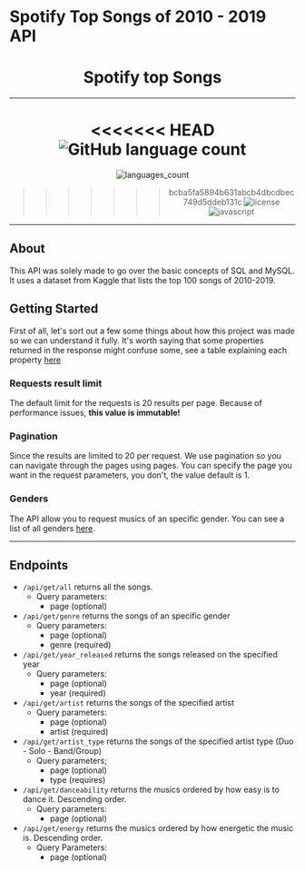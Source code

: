 # Spotify Top Songs of 2010 - 2019 API

<div align="center">

# Spotify top Songs
***
<<<<<<< HEAD
![GitHub language count](https://img.shields.io/github/languages/count/devEdu-web/spotify-top-songs)
=======
![languages_count](https://img.shields.io/github/languages/count/devEdu-web/spotify-top-songs)
>>>>>>> bcba5fa5894b631abcb4dbcdbec749d5ddeb131c
![license](https://img.shields.io/badge/license-MIT-green)
![javascript](https://img.shields.io/github/languages/top/devEdu-web/spotify-top-songs)

</div>

***

## About
This API was solely made to go over the basic concepts of SQL and MySQL. It uses a dataset from Kaggle that lists the top 100 songs of 2010-2019.

## Getting Started
First of all, let's sort out a few some things about how this project was made so we can understand it fully. It's worth saying that some properties returned in the response might confuse some, see a table explaining each property [here](./properties.md)

### Requests result limit
The default limit for the requests is 20 results per page. Because of performance issues, **this value is immutable!**

### Pagination
Since the results are limited to 20 per request. We use pagination so you can navigate through the pages using pages. You can specify the page you want in the request parameters, you don't, the value default is 1.

### Genders
The API allow you to request musics of an specific gender. You can see a list of all genders [here](./genders.md).

***

## Endpoints

* `/api/get/all` returns all the songs. 
  * Query parameters:
    * page (optional)
* `/api/get/genre` returns the songs of an specific gender
  * Query parameters:
    * page (optional)
    * genre (required)
* `/api/get/year_released` returns the songs released on the specified year
  * Query parameters:
    * page (optional)
    * year (required)
* `/api/get/artist` returns the songs of the specified artist
  * Query parameters:
    * page (optional)
    * artist (required)
* `/api/get/artist_type` returns the songs of the specified artist type (Duo - Solo - Band/Group)
  * Query parameters;
    * page (optional)
    * type (requires)
* `/api/get/danceability` returns the musics ordered by how easy is to dance it. Descending order.
  * Query parameters:
    * page (optional)
* `/api/get/energy` returns the musics ordered by how energetic the music is. Descending order.
  * Query Parameters:
    * page (optional)


